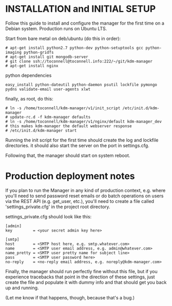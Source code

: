 #   INSTALLATION and INITIAL SETUP  #
Follow this guide to install and configure the manager for the first time on a
Debian system. Production runs on Ubuntu LTS.  

Start from bare metal on deb/ubuntu (do this in order):

    # apt-get install python2.7 python-dev python-setuptools gcc python-imaging python-gridfs  
    # apt-get install git mongodb-server  
    # git clone ssh://toconnell@toconnell.info:222/~/git/kdm-manager  
    # apt-get install nginx  


python dependencies

    easy_install python-dateutil python-daemon psutil lockfile pymongo pydns validate-email user-agents xlwt

finally, as root, do this:

    # ln -s /home/toconnell/kdm-manager/v1/init_script /etc/init.d/kdm-manager  
    # update-rc.d -f kdm-manager defaults  
    # ln -s /home/toconnell/kdm-manager/v1/nginx/default kdm-manager_dev			# this makes kdm-manager the default webserver response  
    # /etc/init.d/kdm-manager start  

Running the init script for the first time should create the log and lockfile
directories. it should also start the server on the port in settings.cfg.  

Following that, the manager should start on system reboot.

#   Production deployment notes    #
If you plan to run the Manager in any kind of production context, e.g. where
you'll need to send password reset emails or do batch operations on users via the
REST API (e.g. get_user, etc.), you'll need to create a file called 
'settings_private.cfg' in the project root directory.

settings_private.cfg should look like this:

    [admin]
    key         = <your secret admin key here>

    [smtp]
    host        = <SMTP host here, e.g. smtp.whatever.com>
    name        = <SMTP user email address, e.g. admin@whatever.com>
    name_pretty = <SMTP user pretty name for subject line>
    pass        = <SMTP user password here>
    no-reply    = <no-reply email address, e.g. noreply@kdm-manager.com>

Finally, the manager should run perfectly fine without this file, but if you
experience tracebacks that point in the direction of these settings, just create
the file and populate it with dummy info and that should get you back up and
running.

(Let me know if that happens, though, because that's a bug.)

